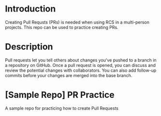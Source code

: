 # Introduction
Creating Pull Requsts (PRs) is needed when using RCS in a multi-person projects.
This repo can be used to practice creating PRs.
# Description
Pull requests let you tell others about changes you've pushed to a branch in a repository on GitHub. 
Once a pull request is opened, you can discuss and review the potential changes with collaborators.
You can also add follow-up commits before your changes are merged into the base branch.
# [Sample Repo] PR Practice
A sample repo for practicing how to create Pull Requests